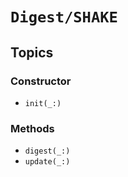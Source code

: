 # ``Digest/SHAKE``

## Topics

### Constructor

- ``init(_:)``

### Methods

- ``digest(_:)``
- ``update(_:)``
